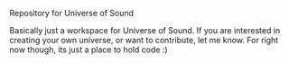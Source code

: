 Repository for Universe of Sound 

Basically just a workspace for Universe of Sound. If you are interested in creating your own universe, or want to contribute, let me know. For right now though, its just a place to hold code :)
